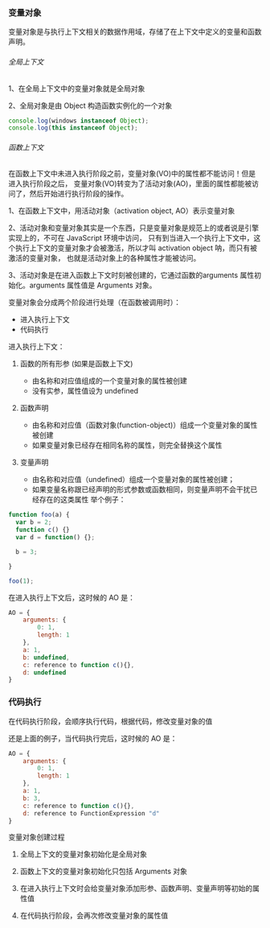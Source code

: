 ### 变量对象

变量对象是与执行上下文相关的数据作用域，存储了在上下文中定义的变量和函数声明。


###### 全局上下文

1、在全局上下文中的变量对象就是全局对象

2、全局对象是由 Object 构造函数实例化的一个对象	

```js
console.log(windows instanceof Object);
console.log(this instanceof Object);
```

###### 函数上下文

在函数上下文中未进入执行阶段之前，变量对象(VO)中的属性都不能访问！但是进入执行阶段之后，
变量对象(VO)转变为了活动对象(AO)，里面的属性都能被访问了，然后开始进行执行阶段的操作。

1、在函数上下文中，用活动对象（activation object, AO）表示变量对象

2、活动对象和变量对象其实是一个东西，只是变量对象是规范上的或者说是引擎实现上的，不可在 JavaScript 环境中访问，
   只有到当进入一个执行上下文中，这个执行上下文的变量对象才会被激活，所以才叫 activation object 呐，而只有被激活的变量对象，
   也就是活动对象上的各种属性才能被访问。

3、活动对象是在进入函数上下文时刻被创建的，它通过函数的arguments 属性初始化。arguments 属性值是 Arguments 对象。


变量对象会分成两个阶段进行处理（在函数被调用时）：
 
   * 进入执行上下文
   * 代码执行

进入执行上下文：

1. 函数的所有形参 (如果是函数上下文)
   * 由名称和对应值组成的一个变量对象的属性被创建
   * 没有实参，属性值设为 undefined

2. 函数声明
   * 由名称和对应值（函数对象(function-object)）组成一个变量对象的属性被创建
   * 如果变量对象已经存在相同名称的属性，则完全替换这个属性

3. 变量声明
   * 由名称和对应值（undefined）组成一个变量对象的属性被创建；
   * 如果变量名称跟已经声明的形式参数或函数相同，则变量声明不会干扰已经存在的这类属性
举个例子：

```js
function foo(a) {
  var b = 2;
  function c() {}
  var d = function() {};

  b = 3;

}

foo(1);
```

在进入执行上下文后，这时候的 AO 是：

```js
AO = {
    arguments: {
        0: 1,
        length: 1
    },
    a: 1,
    b: undefined,
    c: reference to function c(){},
    d: undefined
}
```

### 代码执行

在代码执行阶段，会顺序执行代码，根据代码，修改变量对象的值

还是上面的例子，当代码执行完后，这时候的 AO 是：

```js
AO = {
    arguments: {
        0: 1,
        length: 1
    },
    a: 1,
    b: 3,
    c: reference to function c(){},
    d: reference to FunctionExpression "d"
}
```
变量对象创建过程

1. 全局上下文的变量对象初始化是全局对象

2. 函数上下文的变量对象初始化只包括 Arguments 对象

3. 在进入执行上下文时会给变量对象添加形参、函数声明、变量声明等初始的属性值

4. 在代码执行阶段，会再次修改变量对象的属性值
